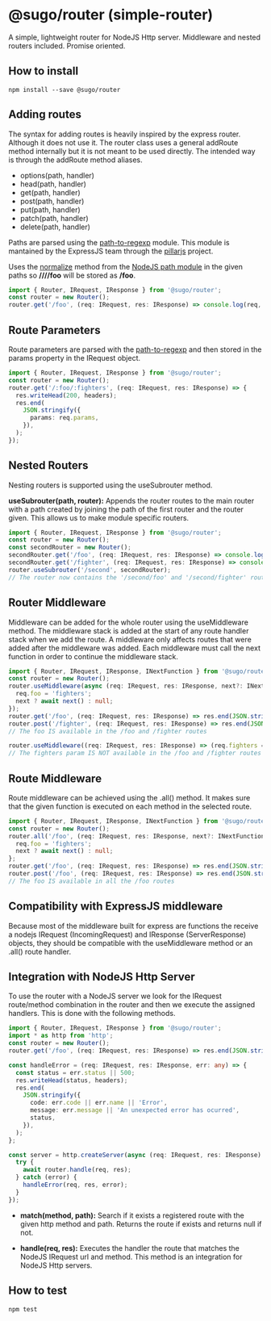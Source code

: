 # @sugo/router (simple-router)

A simple, lightweight router for NodeJS Http server. Middleware and nested routers included. Promise oriented.

## **How to install**

```shell
npm install --save @sugo/router
```

## **Adding routes**

The syntax for adding routes is heavily inspired by the express router. Although it does not use it. The router class uses a general addRoute method internally but it is not meant to be used directly. The intended way is through the addRoute method aliases.

- options(path, handler)
- head(path, handler)
- get(path, handler)
- post(path, handler)
- put(path, handler)
- patch(path, handler)
- delete(path, handler)

Paths are parsed using the [path-to-regexp](https://github.com/pillarjs/path-to-regexp) module. This module is mantained by the ExpressJS team through the [pillarjs](https://github.com/pillarjs/) project.

Uses the [normalize](https://nodejs.org/docs/latest-v10.x/api/path.html#path_path_normalize_path) method from the [NodeJS path module](https://nodejs.org/docs/latest-v10.x/api/path.html) in the given paths so **////foo** will be stored as **/foo**.

```typescript
import { Router, IRequest, IResponse } from '@sugo/router';
const router = new Router();
router.get('/foo', (req: IRequest, res: IResponse) => console.log(req, res));
```

## **Route Parameters**

Route parameters are parsed with the [path-to-regexp](https://github.com/pillarjs/path-to-regexp) and then stored in the params property in the IRequest object.

```typescript
import { Router, IRequest, IResponse } from '@sugo/router';
const router = new Router();
router.get('/:foo/:fighters', (req: IRequest, res: IResponse) => {
  res.writeHead(200, headers);
  res.end(
    JSON.stringify({
      params: req.params,
    }),
  );
});
```

## **Nested Routers**

Nesting routers is supported using the useSubrouter method.

**useSubrouter(path, router):** Appends the router routes to the main router with a path created by joining the path of the first router and the router given. This allows us to make module specific routers.

```typescript
import { Router, IRequest, IResponse } from '@sugo/router';
const router = new Router();
const secondRouter = new Router();
secondRouter.get('/foo', (req: IRequest, res: IResponse) => console.log(req, res));
secondRouter.get('/fighter', (req: IRequest, res: IResponse) => console.log(req, res));
router.useSubrouter('/second', secondRouter);
// The router now contains the '/second/foo' and '/second/fighter' routes
```

## **Router Middleware**

Middleware can be added for the whole router using the useMiddleware method. The middleware stack is added at the start of any route handler stack when we add the route. A middleware only affects routes that were added after the middleware was added. Each middleware must call the next function in order to continue the middleware stack.

```typescript
import { Router, IRequest, IResponse, INextFunction } from '@sugo/router';
const router = new Router();
router.useMiddleware(async (req: IRequest, res: IResponse, next?: INextFunction) => {
  req.foo = 'fighters';
  next ? await next() : null;
});
router.get('/foo', (req: IRequest, res: IResponse) => res.end(JSON.stringify({ foo: req.foo })));
router.post('/fighter', (req: IRequest, res: IResponse) => res.end(JSON.stringify({ foo: req.foo })));
// The foo IS available in the /foo and /fighter routes

router.useMiddleware((req: IRequest, res: IResponse) => (req.fighters = true));
// The fighters param IS NOT available in the /foo and /fighter routes
```

## **Route Middleware**

Route middleware can be achieved using the .all() method. It makes sure that the given function is executed on each method in the selected route.

```typescript
import { Router, IRequest, IResponse, INextFunction } from '@sugo/router';
const router = new Router();
router.all('/foo', (req: IRequest, res: IResponse, next?: INextFunction) => {
  req.foo = 'fighters';
  next ? await next() : null;
};
router.get('/foo', (req: IRequest, res: IResponse) => res.end(JSON.stringify({ foo: req.foo })));
router.post('/foo', (req: IRequest, res: IResponse) => res.end(JSON.stringify({ foo: req.foo })));
// The foo IS available in all the /foo routes
```

## **Compatibility with ExpressJS middleware**

Because most of the middleware built for express are functions the receive a nodejs IRequest (IncomingRequest) and IResponse (ServerResponse) objects, they should be compatible with the useMiddleware method or an .all() route handler.

## **Integration with NodeJS Http Server**

To use the router with a NodeJS server we look for the IRequest route/method combination in the router and then we execute the assigned handlers. This is done with the following methods.

```typescript
import { Router, IRequest, IResponse } from '@sugo/router';
import * as http from 'http';
const router = new Router();
router.get('/foo', (req: IRequest, res: IResponse) => res.end(JSON.stringify({ success: true })));

const handleError = (req: IRequest, res: IResponse, err: any) => {
  const status = err.status || 500;
  res.writeHead(status, headers);
  res.end(
    JSON.stringify({
      code: err.code || err.name || 'Error',
      message: err.message || 'An unexpected error has ocurred',
      status,
    }),
  );
};

const server = http.createServer(async (req: IRequest, res: IResponse) => {
  try {
    await router.handle(req, res);
  } catch (error) {
    handleError(req, res, error);
  }
});
```

- **match(method, path):** Search if it exists a registered route with the given http method and path. Returns the route if exists and returns null if not.

- **handle(req, res):** Executes the handler the route that matches the NodeJS IRequest url and method. This method is an integration for NodeJS Http servers.

## **How to test**

```shell
npm test
```
